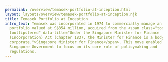 ```yaml
---
permalink: /overview/temasek-portfolio-at-inception.html
layout: layouts/overview/temasek-portfolio-at-inception.njk
title: Temasek Portfolio at Inception
intro_text: Temasek was incorporated in 1974 to commercially manage an initial
  portfolio valued at S$354 million, acquired from the <span class="tooltip
  tooltipstered" data-title="Under the Singapore Minister for Finance
  (Incorporation) Act (Chapter 183), the Minister for Finance is a body
  corporate.">Singapore Minister for Finance</span>. This move enabled the
  Singapore Government to focus on its core role of policymaking and
  regulations.
---
```

